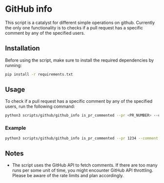 # GitHub info

This script is a catalyst for different simple operations on github. Currently the only one functionality is to checks if a pull request has a specific comment by any of the specified users.

## Installation

Before using the script, make sure to install the required dependencies by running:

```bash
pip install -r requirements.txt
```

## Usage

To check if a pull request has a specific comment by any of the specified users, run the following command:

```bash
python3 scripts/github/github_info is_pr_commented --pr <PR_NUMBER> --comment <COMMENT> --by <USER1> <USER2> ...
```

### Example

```bash
python3 scripts/github/github_info is_pr_commented --pr 1234 --comment "!ci-bypass-changelog" --by dkijania
```

## Notes

- The script uses the GitHub API to fetch comments. If there are too many runs per some unit of time, you might encounter GitHub API throttling. Please be aware of the rate limits and plan accordingly.